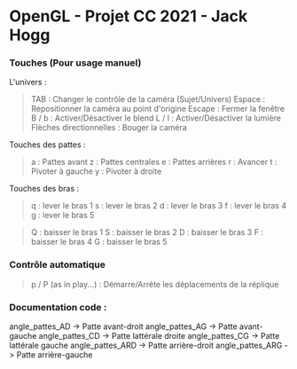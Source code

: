 # OpenGL - Projet CC 2021 - Jack Hogg

### Touches (Pour usage manuel)

L'univers :

> TAB : Changer le contrôle de la caméra (Sujet/Univers)
> Espace : Repositionner la caméra au point d'origine
> Escape : Fermer la fenêtre
> B / b : Activer/Désactiver le blend
> L / l : Activer/Désactiver la lumière
> Flèches directionnelles : Bouger la caméra


Touches des pattes :

> a : Pattes avant
> z : Pattes centrales
> e : Pattes arrières
> r : Avancer
> t : Pivoter à gauche
> y : Pivoter à droite

Touches des bras :

> q : lever le bras 1
> s : lever le bras 2
> d : lever le bras 3
> f : lever le bras 4
> g : lever le bras 5

> Q : baisser le bras 1
> S : baisser le bras 2
> D : baisser le bras 3
> F : baisser le bras 4
> G : baisser le bras 5


### Contrôle automatique

> p / P (as in play...) : Démarre/Arrête les déplacements de la réplique



### Documentation code :

angle_pattes_AD -> Patte avant-droit
angle_pattes_AG -> Patte avant-gauche
angle_pattes_CD -> Patte lattérale droite
angle_pattes_CG -> Patte lattérale gauche
angle_pattes_ARD -> Patte arrière-droit
angle_pattes_ARG -> Patte arrière-gauche
